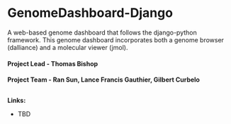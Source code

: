 # GenomeDashboard-Django
A web-based genome dashboard that follows the django-python framework. This genome dashboard incorporates both a genome browser (dalliance) and a molecular viewer (jmol).

#### Project Lead - Thomas Bishop
#### Project Team - Ran Sun, Lance Francis Gauthier, Gilbert Curbelo

##
**Links:**
- TBD
